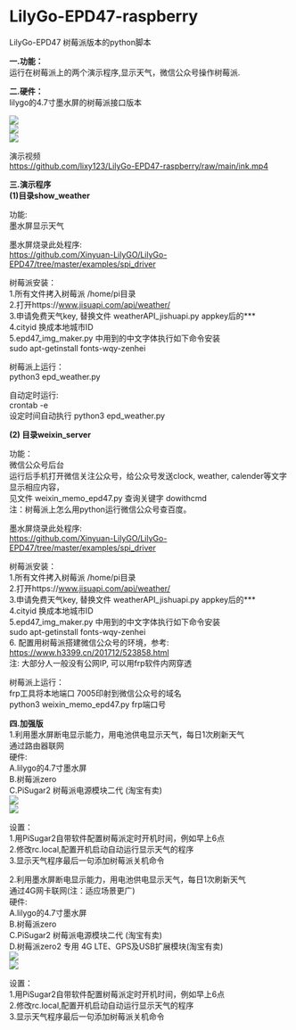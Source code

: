 # LilyGo-EPD47-raspberry
LilyGo-EPD47 树莓派版本的python脚本 <br/>

<b>一.功能： </b> <br/>
运行在树莓派上的两个演示程序,显示天气，微信公众号操作树莓派. <br/>

<b>二.硬件： </b> <br/>
lilygo的4.7寸墨水屏的树莓派接口版本 <br/>

<img src= 'https://github.com/lixy123/LilyGo-EPD47-raspberry/blob/main/ink1.jpg?raw=true' /> <br/>
<img src= 'https://github.com/lixy123/LilyGo-EPD47-raspberry/blob/main/ink2.jpg?raw=true' /> <br/>
<img src= 'https://github.com/lixy123/LilyGo-EPD47-raspberry/blob/main/ink3.jpg?raw=true' /> <br/>

 演示视频<br/>
 https://github.com/lixy123/LilyGo-EPD47-raspberry/raw/main/ink.mp4<br/>

<b>三.演示程序</b>  <br/>
<b>(1)目录show_weather </b> <br/>

功能: <br/>
墨水屏显示天气 <br/>

墨水屏烧录此处程序: <br/>
https://github.com/Xinyuan-LilyGO/LilyGo-EPD47/tree/master/examples/spi_driver

树莓派安装： <br/>
1.所有文件拷入树莓派 /home/pi目录 <br/>
2.打开https://www.jisuapi.com/api/weather/  <br/>
3.申请免费天气key,  替换文件 weatherAPI_jishuapi.py  appkey后的*** <br/>
4.cityid 换成本地城市ID <br/>
5.epd47_img_maker.py 中用到的中文字体执行如下命令安装 <br/>
sudo apt-getinstall fonts-wqy-zenhei   <br/>

树莓派上运行： <br/>
python3 epd_weather.py <br/>


自动定时运行: <br/>
crontab -e <br/>
设定时间自动执行 python3 epd_weather.py <br/>


<b>(2) 目录weixin_server</b> <br/>

功能： <br/>
微信公众号后台 <br/>
运行后手机打开微信关注公众号，给公众号发送clock, weather, calender等文字显示相应内容， <br/>
见文件 weixin_memo_epd47.py  查询关键字 dowithcmd <br/>
注：树莓派上怎么用python运行微信公众号查百度。 <br/>

墨水屏烧录此处程序: <br/>
https://github.com/Xinyuan-LilyGO/LilyGo-EPD47/tree/master/examples/spi_driver <br/>

树莓派安装： <br/>
1.所有文件拷入树莓派 /home/pi目录 <br/>
2.打开https://www.jisuapi.com/api/weather/  <br/>
3.申请免费天气key,  替换文件 weatherAPI_jishuapi.py  appkey后的*** <br/>
4.cityid 换成本地城市ID <br/>
5.epd47_img_maker.py 中用到的中文字体执行如下命令安装 <br/>
sudo apt-getinstall fonts-wqy-zenhei   <br/>
6. 配置用树莓派搭建微信公众号的环境，参考: <br/>
https://www.h3399.cn/201712/523858.html <br/>
注: 大部分人一般没有公网IP, 可以用frp软件内网穿透 <br/>

树莓派上运行： <br/>
frp工具将本地端口 7005印射到微信公众号的域名 <br/>
python3 weixin_memo_epd47.py frp端口号 <br/>

<b>四.加强版</b>  <br/>
1.利用墨水屏断电显示能力，用电池供电显示天气，每日1次刷新天气 <br/>
  通过路由器联网 <br/>
硬件: <br/>
A.lilygo的4.7寸墨水屏 <br/>
B.树莓派zero <br/>
C.PiSugar2 树莓派电源模块二代 (淘宝有卖) <br/>
<img src= 'https://github.com/lixy123/LilyGo-EPD47-raspberry/blob/main/ber1.jpg?raw=true' /> <br/>
<img src= 'https://github.com/lixy123/LilyGo-EPD47-raspberry/blob/main/ber2.jpg?raw=true' /> <br/>

设置： <br/>
1.用PiSugar2自带软件配置树莓派定时开机时间，例如早上6点 <br/>
2.修改rc.local,配置开机启动自动运行显示天气的程序 <br/>
3.显示天气程序最后一句添加树莓派关机命令 <br/>


2.利用墨水屏断电显示能力，用电池供电显示天气，每日1次刷新天气 <br/>
  通过4G网卡联网(注：适应场景更广) <br/>
硬件: <br/>
A.lilygo的4.7寸墨水屏 <br/>
B.树莓派zero <br/>
C.PiSugar2 树莓派电源模块二代 (淘宝有卖) <br/>
D.树莓派zero2 专用 4G LTE、GPS及USB扩展模块(淘宝有卖) <br/>
<img src= 'https://github.com/lixy123/LilyGo-EPD47-raspberry/blob/main/ber4.jpg?raw=true' /> <br/>
<img src= 'https://github.com/lixy123/LilyGo-EPD47-raspberry/blob/main/ber3.jpg?raw=true' /> <br/>

设置： <br/>
1.用PiSugar2自带软件配置树莓派定时开机时间，例如早上6点 <br/>
2.修改rc.local,配置开机启动自动运行显示天气的程序 <br/>
3.显示天气程序最后一句添加树莓派关机命令 <br/>



